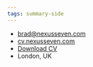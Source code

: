 ```yaml
---
tags: summary-side
---
```


* brad@nexusseven.com
* [cv.nexusseven.com](https://cv.nexusseven.com)
* [Download CV](https://cv.nexusseven.com/bradcv.pdf)
* London, UK